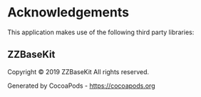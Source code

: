 # Acknowledgements
This application makes use of the following third party libraries:

## ZZBaseKit

Copyright © 2019 ZZBaseKit
All rights reserved.

Generated by CocoaPods - https://cocoapods.org
